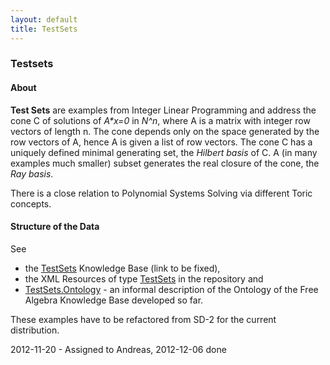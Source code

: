 ```yaml
---
layout: default
title: TestSets
---
```


### Testsets

#### About

**Test Sets** are examples from Integer Linear Programming and address the cone C of solutions of *A\*x=0* in *N\^n*, where A is a matrix with integer row vectors of length n. The cone depends only on the space generated by the row vectors of A, hence A is given a list of row vectors. The cone C has a uniquely defined minimal generating set, the *Hilbert basis* of C. A (in many examples much smaller) subset generates the real closure of the cone, the *Ray basis*.

There is a close relation to Polynomial Systems Solving via different Toric concepts.

#### Structure of the Data

See

-   the [TestSets](http://symbolicdata.org/Data/TestSets) Knowledge Base (link to be fixed),
-   the XML Resources of type [TestSets](http://symbolicdata.org/XMLResources/TestSets) in the repository and
-   [TestSets.Ontology](TestSets.Ontology "wikilink") - an informal description of the Ontology of the Free Algebra Knowledge Base developed so far.

These examples have to be refactored from SD-2 for the current distribution.

  
2012-11-20 - Assigned to Andreas, 2012-12-06 done


